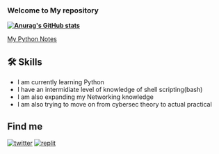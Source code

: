 ### Welcome to My repository 

**[![Anurag's GitHub stats](https://github-readme-stats.vercel.app/api?username=mohitdudi&show_icons=true&theme=gotham)](https://github.com/anuraghazra/github-readme-stats)**

[My Python Notes](https://1drv.ms/u/s!AoEU2VItwcTeizR9S3iyxDkoEx_d?e=sFvXOo)

## 🛠 Skills
- I am currently learning Python
- I have an intermidiate level of knowledge of shell scripting(bash)
- I am also expanding my Networking knowledge
- I am also trying to move on from cybersec theory to actual practical

## Find me
[![twitter](https://img.shields.io/badge/twitter-1DA1F2?style=for-the-badge&logo=twitter&logoColor=white)](https://twitter.com/m0hitdudi/)
[![replit](https://external-content.duckduckgo.com/iu/?u=https%3A%2F%2Ftse1.mm.bing.net%2Fth%3Fid%3DOIP.4w4kiDgVxmJpO0_jmzPj1AHaDe%26pid%3DApi&f=1&ipt=8d5387d327c38077b63202f16f6b04790f2913fad9e0f3a39279d4b2713f6a48&ipo=images)](https://replit.com/mohitdudi/)
